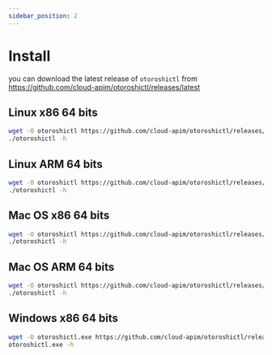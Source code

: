 ```yaml
---
sidebar_position: 2
---
```


# Install

you can download the latest release of `otoroshictl` from https://github.com/cloud-apim/otoroshictl/releases/latest


## Linux x86 64 bits

```sh
wget -O otoroshictl https://github.com/cloud-apim/otoroshictl/releases/download/latest/otoroshictl-linux-amd64
./otoroshictl -h
```

## Linux ARM 64 bits

```sh
wget -O otoroshictl https://github.com/cloud-apim/otoroshictl/releases/download/latest/otoroshictl-linux-arm64
./otoroshictl -h
```

## Mac OS x86 64 bits

```sh
wget -O otoroshictl https://github.com/cloud-apim/otoroshictl/releases/download/latest/otoroshictl-darwin-amd64
./otoroshictl -h
```

## Mac OS ARM 64 bits

```sh
wget -O otoroshictl https://github.com/cloud-apim/otoroshictl/releases/download/latest/otoroshictl-darmin-arm64
./otoroshictl -h
```

## Windows x86 64 bits

```sh
wget -O otoroshictl.exe https://github.com/cloud-apim/otoroshictl/releases/download/latest/otoroshictl-amd64.exe
otoroshictl.exe -h
```